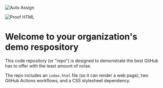 ![Auto Assign](https://github.com/CHAKATON-TEKQUEST-ZSDT-LEZHJAKLS/demo-repository/actions/workflows/auto-assign.yml/badge.svg)

![Proof HTML](https://github.com/CHAKATON-TEKQUEST-ZSDT-LEZHJAKLS/demo-repository/actions/workflows/proof-html.yml/badge.svg)

# Welcome to your organization's demo respository
This code repository (or "repo") is designed to demonstrate the best GitHub has to offer with the least amount of noise.

The repo includes an `index.html` file (so it can render a web page), two GitHub Actions workflows, and a CSS stylesheet dependency.
